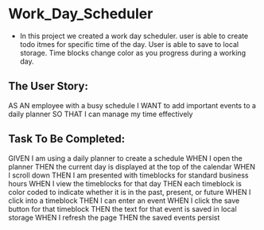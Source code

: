 # Work_Day_Scheduler

* In this project we created a work day scheduler. user is able to create todo itmes for specific time of the day. User is able to save to local storage. Time blocks change color as you progress during a working day.
## The User Story:
AS AN employee with a busy schedule
I WANT to add important events to a daily planner
SO THAT I can manage my time effectively
## Task To Be Completed:
GIVEN I am using a daily planner to create a schedule
WHEN I open the planner
THEN the current day is displayed at the top of the calendar
WHEN I scroll down
THEN I am presented with timeblocks for standard business hours
WHEN I view the timeblocks for that day
THEN each timeblock is color coded to indicate whether it is in the past, present, or future
WHEN I click into a timeblock
THEN I can enter an event
WHEN I click the save button for that timeblock
THEN the text for that event is saved in local storage
WHEN I refresh the page
THEN the saved events persist
